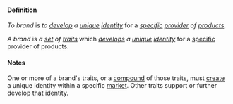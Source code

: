 #### Definition

*To brand* is *to [develop](https://github.com/gcassel/Modular-Organizing-Terminology/blob/JOBranch/terms/develop.md) a [unique](https://github.com/gcassel/Modular-Organizing-Terminology/blob/JOBranch/terms/unique.md) [identity](https://github.com/gcassel/Modular-Organizing-Terminology/blob/JOBranch/terms/identity.md)* for a *[specific](https://github.com/gcassel/Modular-Organizing-Terminology/blob/JOBranch/terms/specific.md) [provider](https://github.com/gcassel/Modular-Organizing-Terminology/blob/JOBranch/terms/provide.md) of [products](https://github.com/gcassel/Modular-Organizing-Terminology/blob/JOBranch/terms/product.md)*.

*A brand* is *a [set](https://github.com/gcassel/Modular-Organizing-Terminology/blob/JOBranch/terms/set.md) of [traits](https://github.com/gcassel/Modular-Organizing-Terminology/blob/JOBranch/terms/trait.md)* which *[develops](https://github.com/gcassel/Modular-Organizing-Terminology/blob/JOBranch/terms/develop.md) a [unique](https://github.com/gcassel/Modular-Organizing-Terminology/blob/JOBranch/terms/unique.md) [identity](https://github.com/gcassel/Modular-Organizing-Terminology/blob/JOBranch/terms/identity.md)* for a [specific](https://github.com/gcassel/Modular-Organizing-Terminology/blob/JOBranch/terms/specific.md) provider of products.

#### Notes

One or more of a brand's traits, or a [compound](https://github.com/gcassel/Modular-Organizing-Terminology/blob/JOBranch/terms/compound.md) of those traits, must [create](https://github.com/gcassel/Modular-Organizing-Terminology/blob/JOBranch/terms/create.md) a unique identity within a specific [market](https://github.com/gcassel/Modular-Organizing-Terminology/blob/JOBranch/terms/market.md). Other traits support or further develop that identity.
